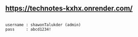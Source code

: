 ## https://technotes-kxhx.onrender.com/

```

username : shawonTalukder (admin)
pass     : abcd1234!

```
